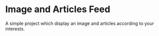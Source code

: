 # Image and Articles Feed
A simple project which display an image and articles according to your interests.
